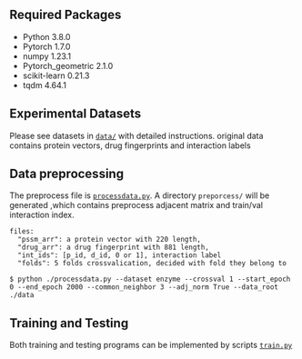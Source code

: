 ## Required Packages

* Python 3.8.0 
* Pytorch 1.7.0
* numpy 1.23.1
* Pytorch_geometric 2.1.0
* scikit-learn 0.21.3
* tqdm 4.64.1 


## Experimental Datasets

Please see datasets in [`data/`](data/) with detailed instructions.
original data contains protein vectors, drug fingerprints and interaction labels

## Data preprocessing
The preprocess file is [`processdata.py`](processdata.py). A directory `preporcess/` will be generated ,which contains 
preprocess adjacent matrix and train/val interaction index.
```
files:
  "pssm_arr": a protein vector with 220 length,
  "drug_arr": a drug fingerprint with 881 length,
  "int_ids": [p_id, d_id, 0 or 1], interaction label
  "folds": 5 folds crossvalication, decided with fold they belong to
```

```
$ python ./processdata.py --dataset enzyme --crossval 1 --start_epoch 0 --end_epoch 2000 --common_neighbor 3 --adj_norm True --data_root ./data
```

## Training and Testing
Both training and testing programs can be implemented by scripts [`train.py`](train.py)










